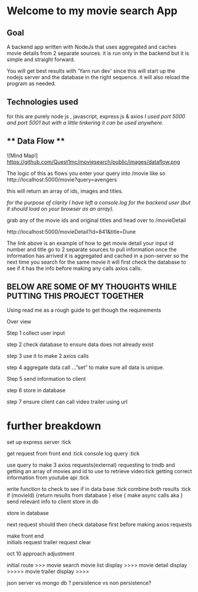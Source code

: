 # Welcome to my movie search App

## Goal 
A backend app written with NodeJs that uses aggregated and caches movie details from 2 separate sources.
it is run only in the backend but it is simple and straight forward.

You will get best results with 'Yarn run dev'
since this will start up the nodejs server and the database in the right sequence.
it will also reload the program as needed. 

## **Technologies used**
for this are purely node js , javascript, express js &
axios 
*I used port 5000 and port 5001 but with a little tinkering it can be used anywhere.*

## ** Data Flow **
![Mind Map!] https://github.com/Quest1mc/moviesearch/public/images/dataflow.png 

The logic of this as flows 
you enter your query into /movie 
like so 
http://localhost:5000/movie?query=avengers

this will return an array of ids, images and titles.

*for the purpose of clarity I have left a console.log for the backend user (but it should load on your browser as an array).*

grab any of the movie ids and original titles and head over to 
/movieDetail

http://localhost:5000/movieDetail?id=841&title=Dune

The link above is an example of how to get movie detail
your input id number and title go to 2 separate sources to pull information
once the information has arrived it is aggregated and cached in a json-server
so the next time you search for the same movie it will first check the database to see if it has the info before making any calls axios calls.


##  BELOW ARE SOME OF MY THOUGHTS WHILE PUTTING THIS PROJECT TOGETHER 

Using read me as a rough guide to get though the requirements 

Over view 
 
Step 1 collect user input 

step 2 check database to ensure data does not already exist

step 3 use it to make 2 axios calls 

step 4 aggregate data call ...”set” to make sure all data is unique.

Step 5 send information to client

step 6  store in database


step 7 ensure client can call video trailer using url





#  further breakdown 
set up express server :tick

get request from front end :tick
console log query :tick


use query to make 3 axios requests(external)
requesting to tmdb and getting an array of movies and id to use to retrieve video:tick 
getting correct information from youtube api :tick

write function to check to see if in data base :tick
combine both results :tick
if (movieId) {return results from database }
else {
    make async calls aka 
}
send relevant info to client
store in db 

store in database

next request should then check database first before making axios requests 

make front end  
initials request 
trailer request
clear 

oct 10 approach adjustment

initial route >>> movie search 
movie list display >>>>
movie detail display >>>>>
movie trailer display >>>>

json server vs mongo db ? 
persistence vs non persistence?
